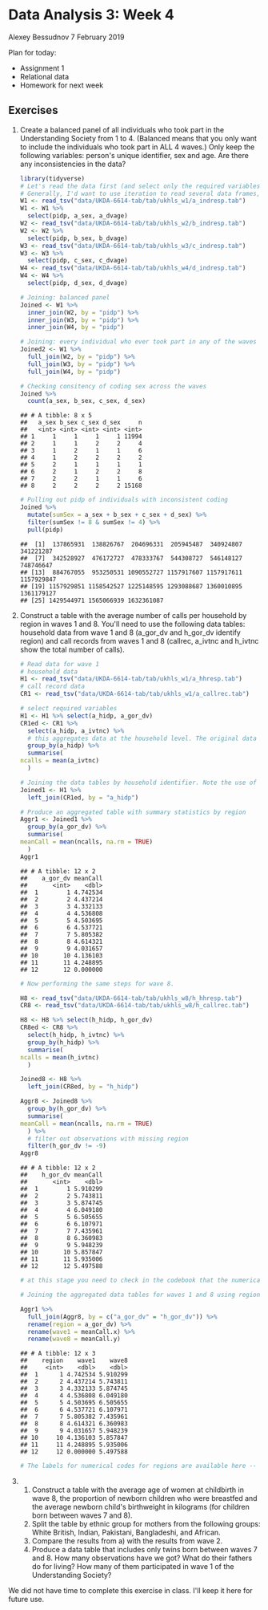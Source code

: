 Data Analysis 3: Week 4
================
Alexey Bessudnov
7 February 2019

Plan for today:

-   Assignment 1
-   Relational data
-   Homework for next week

Exercises
---------

1.  Create a balanced panel of all individuals who took part in the Understanding Society from 1 to 4. (Balanced means that you only want to include the individuals who took part in ALL 4 waves.) Only keep the following variables: person's unique identifier, sex and age. Are there any inconsistencies in the data?

    ``` r
    library(tidyverse)
    # Let's read the data first (and select only the required variables so that we don't have large data frames in the memory).
    # Generally, I'd want to use iteration to read several data frames, but let's ignore this for now.
    W1 <- read_tsv("data/UKDA-6614-tab/tab/ukhls_w1/a_indresp.tab")
    W1 <- W1 %>%
      select(pidp, a_sex, a_dvage)
    W2 <- read_tsv("data/UKDA-6614-tab/tab/ukhls_w2/b_indresp.tab")
    W2 <- W2 %>%
      select(pidp, b_sex, b_dvage)
    W3 <- read_tsv("data/UKDA-6614-tab/tab/ukhls_w3/c_indresp.tab")
    W3 <- W3 %>%
      select(pidp, c_sex, c_dvage)
    W4 <- read_tsv("data/UKDA-6614-tab/tab/ukhls_w4/d_indresp.tab")
    W4 <- W4 %>%
      select(pidp, d_sex, d_dvage)

    # Joining: balanced panel
    Joined <- W1 %>%
      inner_join(W2, by = "pidp") %>%
      inner_join(W3, by = "pidp") %>%
      inner_join(W4, by = "pidp")

    # Joining: every individual who ever took part in any of the waves 1 to 4
    Joined2 <- W1 %>%
      full_join(W2, by = "pidp") %>%
      full_join(W3, by = "pidp") %>%
      full_join(W4, by = "pidp")

    # Checking consitency of coding sex across the waves
    Joined %>%
      count(a_sex, b_sex, c_sex, d_sex)
    ```

        ## # A tibble: 8 x 5
        ##   a_sex b_sex c_sex d_sex     n
        ##   <int> <int> <int> <int> <int>
        ## 1     1     1     1     1 11994
        ## 2     1     1     2     2     4
        ## 3     1     2     1     1     6
        ## 4     1     2     2     2     2
        ## 5     2     1     1     1     1
        ## 6     2     1     2     2     8
        ## 7     2     2     1     1     6
        ## 8     2     2     2     2 15168

    ``` r
    # Pulling out pidp of individuals with inconsistent coding
    Joined %>%
      mutate(sumSex = a_sex + b_sex + c_sex + d_sex) %>%
      filter(sumSex != 8 & sumSex != 4) %>%
      pull(pidp)
    ```

        ##  [1]  137865931  138826767  204696331  205945487  340924807  341221287
        ##  [7]  342528927  476172727  478333767  544308727  546148127  748746647
        ## [13]  884767055  953250531 1090552727 1157917607 1157917611 1157929847
        ## [19] 1157929851 1158542527 1225148595 1293088687 1360010895 1361179127
        ## [25] 1429544971 1565066939 1632361087

2.  Construct a table with the average number of calls per household by region in waves 1 and 8. You'll need to use the following data tables: household data from wave 1 and 8 (a\_gor\_dv and h\_gor\_dv identify region) and call records from waves 1 and 8 (callrec, a\_ivtnc and h\_ivtnc show the total number of calls).

    ``` r
    # Read data for wave 1
    # household data
    H1 <- read_tsv("data/UKDA-6614-tab/tab/ukhls_w1/a_hhresp.tab")
    # call record data
    CR1 <- read_tsv("data/UKDA-6614-tab/tab/ukhls_w1/a_callrec.tab")

    # select required variables
    H1 <- H1 %>% select(a_hidp, a_gor_dv)
    CR1ed <- CR1 %>%
      select(a_hidp, a_ivtnc) %>%
      # this aggregates data at the household level. The original data frame has calls (rather than households) as observations
      group_by(a_hidp) %>%
      summarise(
    ncalls = mean(a_ivtnc)
      )

    # Joining the data tables by household identifier. Note the use of left_join to drop households where an interview was not obtained
    Joined1 <- H1 %>%
      left_join(CR1ed, by = "a_hidp")

    # Produce an aggregated table with summary statistics by region
    Aggr1 <- Joined1 %>%
      group_by(a_gor_dv) %>%
      summarise(
    meanCall = mean(ncalls, na.rm = TRUE)
      )
    Aggr1
    ```

        ## # A tibble: 12 x 2
        ##    a_gor_dv meanCall
        ##       <int>    <dbl>
        ##  1        1 4.742534
        ##  2        2 4.437214
        ##  3        3 4.332133
        ##  4        4 4.536808
        ##  5        5 4.503695
        ##  6        6 4.537721
        ##  7        7 5.805382
        ##  8        8 4.614321
        ##  9        9 4.031657
        ## 10       10 4.136103
        ## 11       11 4.248895
        ## 12       12 0.000000

    ``` r
    # Now performing the same steps for wave 8.

    H8 <- read_tsv("data/UKDA-6614-tab/tab/ukhls_w8/h_hhresp.tab")
    CR8 <- read_tsv("data/UKDA-6614-tab/tab/ukhls_w8/h_callrec.tab")

    H8 <- H8 %>% select(h_hidp, h_gor_dv)
    CR8ed <- CR8 %>%
      select(h_hidp, h_ivtnc) %>%
      group_by(h_hidp) %>%
      summarise(
    ncalls = mean(h_ivtnc)
      )

    Joined8 <- H8 %>%
      left_join(CR8ed, by = "h_hidp")

    Aggr8 <- Joined8 %>%
      group_by(h_gor_dv) %>%
      summarise(
    meanCall = mean(ncalls, na.rm = TRUE)
      ) %>%
      # filter out observations with missing region
      filter(h_gor_dv != -9)
    Aggr8
    ```

        ## # A tibble: 12 x 2
        ##    h_gor_dv meanCall
        ##       <int>    <dbl>
        ##  1        1 5.910299
        ##  2        2 5.743811
        ##  3        3 5.874745
        ##  4        4 6.049180
        ##  5        5 6.505655
        ##  6        6 6.107971
        ##  7        7 7.435961
        ##  8        8 6.360983
        ##  9        9 5.948239
        ## 10       10 5.857847
        ## 11       11 5.935006
        ## 12       12 5.497588

    ``` r
    # at this stage you need to check in the codebook that the numerical codes for regions are the same in waves 1 and 8 (they are)

    # Joining the aggregated data tables for waves 1 and 8 using region as the key. 

    Aggr1 %>%
      full_join(Aggr8, by = c("a_gor_dv" = "h_gor_dv")) %>%
      rename(region = a_gor_dv) %>%
      rename(wave1 = meanCall.x) %>%
      rename(wave8 = meanCall.y)
    ```

        ## # A tibble: 12 x 3
        ##    region    wave1    wave8
        ##     <int>    <dbl>    <dbl>
        ##  1      1 4.742534 5.910299
        ##  2      2 4.437214 5.743811
        ##  3      3 4.332133 5.874745
        ##  4      4 4.536808 6.049180
        ##  5      5 4.503695 6.505655
        ##  6      6 4.537721 6.107971
        ##  7      7 5.805382 7.435961
        ##  8      8 4.614321 6.360983
        ##  9      9 4.031657 5.948239
        ## 10     10 4.136103 5.857847
        ## 11     11 4.248895 5.935006
        ## 12     12 0.000000 5.497588

    ``` r
    # The labels for numerical codes for regions are available here -- https://www.understandingsociety.ac.uk/documentation/mainstage/dataset-documentation/wave/1/datafile/a_hhresp/variable/a_gor_dv
    ```

3.  1.  Construct a table with the average age of women at childbirth in wave 8, the proportion of newborn children who were breastfed and the average newborn child's birthweight in kilograms (for children born between waves 7 and 8).
    2.  Split the table by ethnic group for mothers from the following groups: White British, Indian, Pakistani, Bangladeshi, and African.
    3.  Compare the results from a) with the results from wave 2.
    4.  Produce a data table that includes only twins born between waves 7 and 8. How many observations have we got? What do their fathers do for living? How many of them participated in wave 1 of the Understanding Society?

We did not have time to complete this exercise in class. I'll keep it here for future use.
